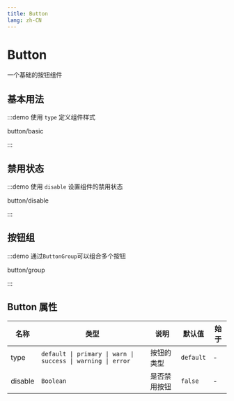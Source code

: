 ```yaml
---
title: Button
lang: zh-CN
---
```


# Button

一个基础的按钮组件

<script setup>
const demos = import.meta.globEager('../../../demos/bole-design/button/*/*.vue')
</script>

## 基本用法

:::demo 使用 `type` 定义组件样式

button/basic

:::

## 禁用状态

:::demo 使用 `disable` 设置组件的禁用状态

button/disable

:::

## 按钮组

:::demo 通过`ButtonGroup`可以组合多个按钮

button/group

:::

## Button 属性

| 名称    | 类型                                                        | 说明         | 默认值    | 始于 |
| ------- | ----------------------------------------------------------- | ------------ | --------- | ---- |
| type    | `default \| primary \| warn \| success \| warning \| error` | 按钮的类型   | `default` | -    |
| disable | `Boolean`                                                   | 是否禁用按钮 | `false`   | -    |
